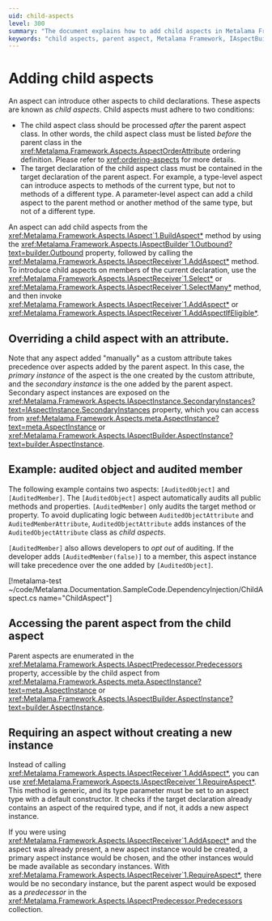 ```yaml
---
uid: child-aspects
level: 300
summary: "The document explains how to add child aspects in Metalama Framework, the conditions they must follow, and how to access the parent aspect."
keywords: "child aspects, parent aspect, Metalama Framework, IAspectBuilder, AddAspect method, aspect order, IAspectReceiver, RequireAspect method, aspect precedence, auditing aspects"
---
```


# Adding child aspects

An aspect can introduce other aspects to child declarations. These aspects are known as _child aspects_. Child aspects must adhere to two conditions:

* The child aspect class should be processed _after_ the parent aspect class. In other words, the child aspect class must be listed _before_ the parent class in the <xref:Metalama.Framework.Aspects.AspectOrderAttribute> ordering definition. Please refer to <xref:ordering-aspects> for more details.
* The target declaration of the child aspect class must be contained in the target declaration of the parent aspect. For example, a type-level aspect can introduce aspects to methods of the current type, but not to methods of a different type. A parameter-level aspect can add a child aspect to the parent method or another method of the same type, but not of a different type.

An aspect can add child aspects from the <xref:Metalama.Framework.Aspects.IAspect`1.BuildAspect*> method by using the <xref:Metalama.Framework.Aspects.IAspectBuilder`1.Outbound?text=builder.Outbound> property, followed by calling the <xref:Metalama.Framework.Aspects.IAspectReceiver`1.AddAspect*> method. To introduce child aspects on members of the current declaration, use the <xref:Metalama.Framework.Aspects.IAspectReceiver`1.Select*> or <xref:Metalama.Framework.Aspects.IAspectReceiver`1.SelectMany*> method, and then invoke <xref:Metalama.Framework.Aspects.IAspectReceiver`1.AddAspect*> or <xref:Metalama.Framework.Aspects.IAspectReceiver`1.AddAspectIfEligible*>.

## Overriding a child aspect with an attribute.

Note that any aspect added "manually" as a custom attribute takes precedence over aspects added by the parent aspect. In this case, the _primary instance_ of the aspect is the one created by the custom attribute, and the _secondary instance_ is the one added by the parent aspect. Secondary aspect instances are exposed on the <xref:Metalama.Framework.Aspects.IAspectInstance.SecondaryInstances?text=IAspectInstance.SecondaryInstances> property, which you can access from <xref:Metalama.Framework.Aspects.meta.AspectInstance?text=meta.AspectInstance> or <xref:Metalama.Framework.Aspects.IAspectBuilder.AspectInstance?text=builder.AspectInstance>.


## Example: audited object and audited member

The following example contains two aspects: `[AuditedObject]` and `[AuditedMember]`. The `[AuditedObject]` aspect automatically audits all public methods and properties. `[AuditedMember]` only audits the target method or property. To avoid duplicating logic between `AuditedObjectAttribute` and `AuditedMemberAttribute`, `AuditedObjectAttribute` adds instances of the `AuditedObjectAttribute` class as _child aspects_.

`[AuditedMember]` also allows developers to _opt out_ of auditing.  If the developer adds `[AuditedMember(false)]` to a member, this aspect instance will take precedence over the one added by `[AuditedObject]`.

[!metalama-test ~/code/Metalama.Documentation.SampleCode.DependencyInjection/ChildAspect.cs name="ChildAspect"]


## Accessing the parent aspect from the child aspect

Parent aspects are enumerated in the <xref:Metalama.Framework.Aspects.IAspectPredecessor.Predecessors> property, accessible by the child aspect from <xref:Metalama.Framework.Aspects.meta.AspectInstance?text=meta.AspectInstance> or <xref:Metalama.Framework.Aspects.IAspectBuilder.AspectInstance?text=builder.AspectInstance>.


## Requiring an aspect without creating a new instance

Instead of calling <xref:Metalama.Framework.Aspects.IAspectReceiver`1.AddAspect*>, you can use <xref:Metalama.Framework.Aspects.IAspectReceiver`1.RequireAspect*>. This method is generic, and its type parameter must be set to an aspect type with a default constructor. It checks if the target declaration already contains an aspect of the required type, and if not, it adds a new aspect instance. 

If you were using <xref:Metalama.Framework.Aspects.IAspectReceiver`1.AddAspect*> and the aspect was already present, a new aspect instance would be created, a primary aspect instance would be chosen, and the other instances would be made available as secondary instances. With <xref:Metalama.Framework.Aspects.IAspectReceiver`1.RequireAspect*>, there would be no secondary instance, but the parent aspect would be exposed as a _predecessor_ in the <xref:Metalama.Framework.Aspects.IAspectPredecessor.Predecessors> collection.
